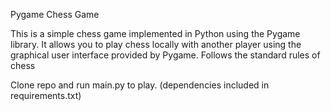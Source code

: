 Pygame Chess Game

This is a simple chess game implemented in Python using the Pygame library. It allows you to play chess locally with another player using the graphical user interface provided by Pygame.
Follows the standard rules of chess

Clone repo and run main.py to play. (dependencies included in requirements.txt)
